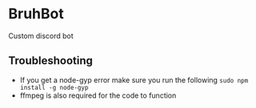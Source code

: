 # BruhBot

Custom discord bot

## Troubleshooting

* If you get a node-gyp error make sure you run the following `sudo npm install -g node-gyp`
* ffmpeg is also required for the code to function